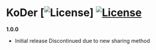 # KoDer [![License](https://img.shields.io/badge/License-GPLv3-blue)] [![License](https://img.shields.io/badge/license-CC--NC--SA%204.0-green)](http://creativecommons.org/licenses/by-nc-sa/4.0/) 

**1.0.0** 
- Initial release
Discontinued due to new sharing method
